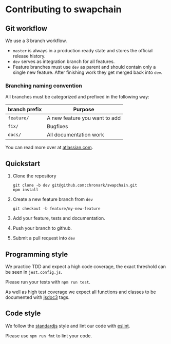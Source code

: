 # Contributing to swapchain

## Git workflow

We use a 3 branch workflow.

- `master` is always in a production ready state and stores the official release history.
- `dev` serves as integration branch for all features.
- Feature branches must use `dev` as parent and should contain only a single new feature. After finishing work they get merged back into `dev`.

### Branching naming convention

All branches must be categorized and prefixed in the following way:

| branch prefix | Purpose                       |
| ------------- | ----------------------------- |
| `feature/`    | A new feature you want to add |
| `fix/`        | Bugfixes                      |
| `docs/`       | All documentation work        |

You can read more over at [atlassian.com](https://www.atlassian.com/git/tutorials/comparing-workflows/gitflow-workflow).

## Quickstart

1.  Clone the repository

        git clone -b dev git@github.com:chronark/swapchain.git
        npm install

2.  Create a new feature branch from `dev`

        git checkout -b feature/my-new-feature

3.  Add your feature, tests and documentation.

4.  Push your branch to github.

5.  Submit a pull request into `dev`

## Programming style

We practice TDD and expect a high code coverage, the exact threshold can be seen in `jest.config.js`.

Please run your tests with `npm run test`.

As well as high test coverage we expect all functions and classes to be documented with [jsdoc3](https://jsdoc.app/) tags.

## Code style

We follow the [standardjs](https://standardjs.com/) style and lint our code with [eslint](https://eslint.org/).

Please use `npm run fmt` to lint your code.
